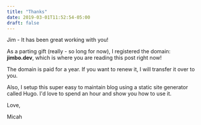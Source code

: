 ```yaml
---
title: "Thanks"
date: 2019-03-01T11:52:54-05:00
draft: false
---
```

Jim - It has been great working with you!

<!--more-->

As a parting gift (really - so long for now), I registered the domain: **jimbo.dev**, which is where you are reading this post right now!

The domain is paid for a year. If you want to renew it, I will transfer it over to you.

Also, I setup this super easy to maintain blog using a static site generator called Hugo. I'd love to spend an hour and show you how to use it.

Love,

Micah
